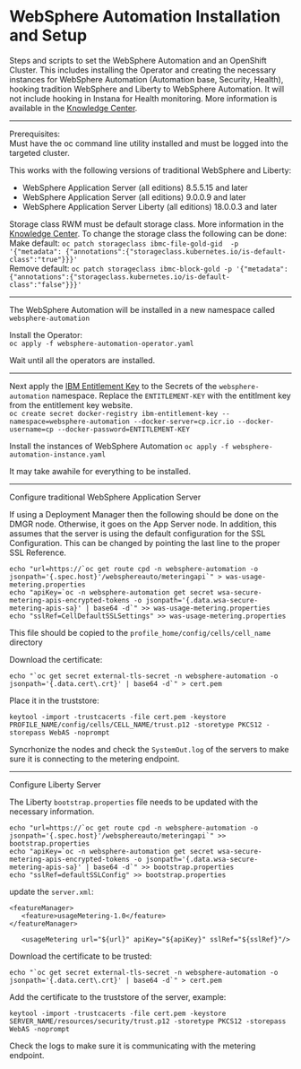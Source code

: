 # WebSphere Automation Installation and Setup #

Steps and scripts to set the WebSphere Automation and an OpenShift Cluster.  This includes installing the Operator and creating the necessary instances for WebSphere Automation (Automation base, Security, Health), hooking tradition WebSphere and Liberty to WebSphere Automation.  It will not include hooking in Instana for Health monitoring.  More information is available in the [Knowledge Center](https://www.ibm.com/docs/en/ws-automation).

---

Prerequisites:</br>
Must have the oc command line utility installed and must be logged into the targeted cluster.

This works with the following versions of traditional WebSphere and Liberty:
- WebSphere Application Server (all editions) 8.5.5.15 and later
- WebSphere Application Server (all editions) 9.0.0.9 and later
- WebSphere Application Server Liberty (all editions) 18.0.0.3 and later

Storage class RWM must be default storage class.  More information in the [Knowledge Center](https://www.ibm.com/docs/en/ws-automation?topic=requirements-storage#in-r-sysreqs-storage).
To change the storage class the following can be done:</br>
Make default: `oc patch storageclass ibmc-file-gold-gid  -p '{"metadata": {"annotations":{"storageclass.kubernetes.io/is-default-class":"true"}}}'`</br>
Remove default: `oc patch storageclass ibmc-block-gold -p '{"metadata": {"annotations":{"storageclass.kubernetes.io/is-default-class":"false"}}}'`</br>

---

The WebSphere Automation will be installed in a new namespace called `websphere-automation`

Install the Operator:</br>
`oc apply -f websphere-automation-operator.yaml`</br>

Wait until all the operators are installed.

---

Next apply the [IBM Entitlement Key](https://myibm.ibm.com/products-services/containerlibrary) to the Secrets of the `websphere-automation` namespace.  Replace the `ENTITLEMENT-KEY` with the entitlment key from the entitlement key website. </br>
`oc create secret docker-registry ibm-entitlement-key --namespace=websphere-automation --docker-server=cp.icr.io --docker-username=cp --docker-password=ENTITLEMENT-KEY`

Install the instances of WebSphere Automation
`oc apply -f websphere-automation-instance.yaml`

It may take awahile for everything to be installed.

---

Configure traditional WebSphere Application Server

If using a Deployment Manager then the following should be done on the DMGR node.  Otherwise, it goes on the App Server node.  In addition, this assumes that the server is using the default configuration for the SSL Configuration.  This can be changed by pointing the last line to the proper SSL Reference.

```
echo "url=https://`oc get route cpd -n websphere-automation -o jsonpath='{.spec.host}'/websphereauto/meteringapi`" > was-usage-metering.properties
echo "apiKey=`oc -n websphere-automation get secret wsa-secure-metering-apis-encrypted-tokens -o jsonpath='{.data.wsa-secure-metering-apis-sa}' | base64 -d`" >> was-usage-metering.properties
echo "sslRef=CellDefaultSSLSettings" >> was-usage-metering.properties
```

This file should be copied to the `profile_home/config/cells/cell_name` directory

Download the certificate:
```
echo "`oc get secret external-tls-secret -n websphere-automation -o jsonpath='{.data.cert\.crt}' | base64 -d`" > cert.pem
````

Place it in the truststore:
```
keytool -import -trustcacerts -file cert.pem -keystore PROFILE_NAME/config/cells/CELL_NAME/trust.p12 -storetype PKCS12 -storepass WebAS -noprompt
```

Syncrhonize the nodes and check the `SystemOut.log` of the servers to make sure it is connecting to the metering endpoint.

---

Configure Liberty Server

The Liberty `bootstrap.properties` file needs to be updated with the necessary information.

```
echo "url=https://`oc get route cpd -n websphere-automation -o jsonpath='{.spec.host}'/websphereauto/meteringapi`" >> bootstrap.properties
echo "apiKey=`oc -n websphere-automation get secret wsa-secure-metering-apis-encrypted-tokens -o jsonpath='{.data.wsa-secure-metering-apis-sa}' | base64 -d`" >> bootstrap.properties
echo "sslRef=defaultSSLConfig" >> bootstrap.properties
```

update the `server.xml`:

```
<featureManager>
   <feature>usageMetering-1.0</feature>
</featureManager>

   <usageMetering url="${url}" apiKey="${apiKey}" sslRef="${sslRef}"/>
```

Download the certificate to be trusted:
```
echo "`oc get secret external-tls-secret -n websphere-automation -o jsonpath='{.data.cert\.crt}' | base64 -d`" > cert.pem
````

Add the certificate to the truststore of the server, example:
```
keytool -import -trustcacerts -file cert.pem -keystore SERVER_NAME/resources/security/trust.p12 -storetype PKCS12 -storepass WebAS -noprompt
```

Check the logs to make sure it is communicating with the metering endpoint.
